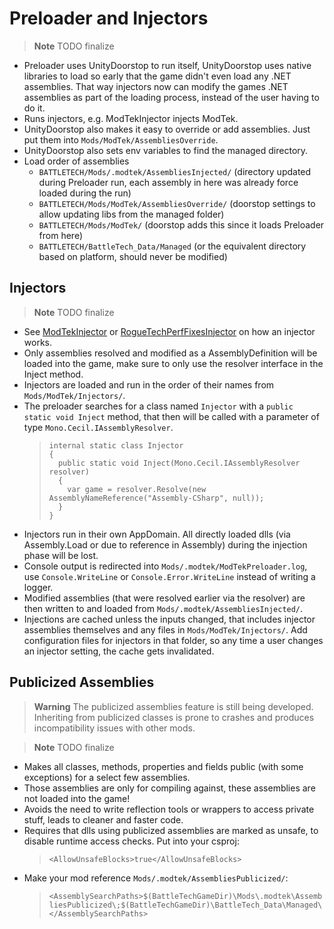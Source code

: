 ﻿# Preloader and Injectors

> **Note**
> TODO finalize

- Preloader uses UnityDoorstop to run itself, UnityDoorstop uses native libraries to load so early that the game didn't even load any .NET assemblies.
  That way injectors now can modify the games .NET assemblies as part of the loading process, instead of the user having to do it.
- Runs injectors, e.g. ModTekInjector injects ModTek.
- UnityDoorstop also makes it easy to override or add assemblies. Just put them into `Mods/ModTek/AssembliesOverride`.
- UnityDoorstop also sets env variables to find the managed directory.
- Load order of assemblies
  -  `BATTLETECH/Mods/.modtek/AssembliesInjected/` (directory updated during Preloader run, each assembly in here was already force loaded during the run)
  -  `BATTLETECH/Mods/ModTek/AssembliesOverride/` (doorstop settings to allow updating libs from the managed folder)
  -  `BATTLETECH/Mods/ModTek/` (doorstop adds this since it loads Preloader from here)
  -  `BATTLETECH/BattleTech_Data/Managed` (or the equivalent directory based on platform, should never be modified)

## Injectors

> **Note**
> TODO finalize

- See [ModTekInjector](https://github.com/BattletechModders/ModTek/blob/master/ModTekInjector/ModTekInjector.csproj)
  or [RogueTechPerfFixesInjector](https://github.com/BattletechModders/RogueTechPerfFixes/blob/master/RogueTechPerfFixesInjector/RogueTechPerfFixesInjector.csproj)
  on how an injector works.
- Only assemblies resolved and modified as a AssemblyDefinition will be loaded into the game, make sure to only use the resolver interface in the Inject method.
- Injectors are loaded and run in the order of their names from `Mods/ModTek/Injectors/`.
- The preloader searches for a class named `Injector` with a `public static void Inject` method, that then will be called with a parameter of type `Mono.Cecil.IAssemblyResolver`.
  > ```
  > internal static class Injector
  > {
  >   public static void Inject(Mono.Cecil.IAssemblyResolver resolver)
  >   {
  >     var game = resolver.Resolve(new AssemblyNameReference("Assembly-CSharp", null));
  >   }
  > }
  > ```
- Injectors run in their own AppDomain. All directly loaded dlls (via Assembly.Load or due to reference in Assembly) during the injection phase will be lost.
- Console output is redirected into `Mods/.modtek/ModTekPreloader.log`, use `Console.WriteLine` or `Console.Error.WriteLine` instead of writing a logger.
- Modified assemblies (that were resolved earlier via the resolver) are then written to and loaded from `Mods/.modtek/AssembliesInjected/`.
- Injections are cached unless the inputs changed, that includes injector assemblies themselves and any files in `Mods/ModTek/Injectors/`.
  Add configuration files for injectors in that folder, so any time a user changes an injector setting, the cache gets invalidated.

## Publicized Assemblies

> **Warning**
> The publicized assemblies feature is still being developed.
> Inheriting from publicized classes is prone to crashes and produces incompatibility issues with other mods.

> **Note**
> TODO finalize

- Makes all classes, methods, properties and fields public (with some exceptions) for a select few assemblies.
- Those assemblies are only for compiling against, these assemblies are not loaded into the game!
- Avoids the need to write reflection tools or wrappers to access private stuff, leads to cleaner and faster code.
- Requires that dlls using publicized assemblies are marked as unsafe, to disable runtime access checks. Put into your csproj:
  > ```<AllowUnsafeBlocks>true</AllowUnsafeBlocks>```
- Make your mod reference `Mods/.modtek/AssembliesPublicized/`:
  > ```<AssemblySearchPaths>$(BattleTechGameDir)\Mods\.modtek\AssembliesPublicized\;$(BattleTechGameDir)\BattleTech_Data\Managed\</AssemblySearchPaths>```
